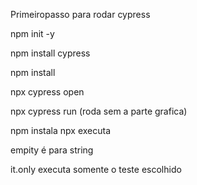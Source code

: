 Primeiropasso para rodar cypress 

 npm init -y

 npm install cypress

 npm install

 npx cypress open

 npx cypress run (roda sem a parte grafica)

npm instala npx executa

empity é para string

it.only executa somente o teste escolhido